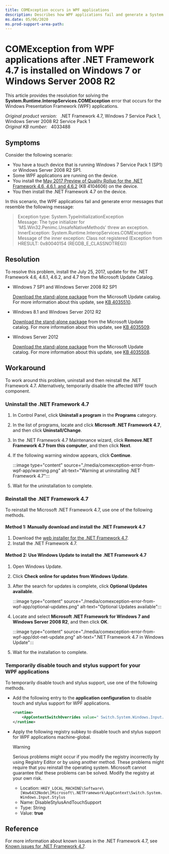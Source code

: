 ```yaml
---
title: COMException occurs in WPF applications
description: Describes how WPF applications fail and generate a System.Runtime.InteropServices.COMException error.
ms.date: 05/06/2020
ms.prod-support-area-path:
---
```

# COMException from WPF applications after .NET Framework 4.7 is installed on Windows 7 or Windows Server 2008 R2

This article provides the resolution for solving the **System.Runtime.InteropServices.COMException** error that occurs for the Windows Presentation Framework (WPF) applications.

_Original product version:_ &nbsp; .NET Framework 4.7, Windows 7 Service Pack 1, Windows Server 2008 R2 Service Pack 1  
_Original KB number:_ &nbsp; 4033488

## Symptoms

Consider the following scenario:

- You have a touch device that is running Windows 7 Service Pack 1 (SP1) or Windows Server 2008 R2 SP1.
- Some WPF applications are running on the device.
- You install the [May 2017 Preview of Quality Rollup for the .NET Framework 4.6, 4.6.1, and 4.6.2](https://support.microsoft.com/help/4014606) (KB 4104606) on the device.
- You then install the .NET Framework 4.7 on the device.

In this scenario, the WPF applications fail and generate error messages that resemble the following message:

> Exception type: System.TypeInitializationException  
> Message: The type initializer for 'MS.Win32.Penimc.UnsafeNativeMethods' threw an exception.  
> InnerException: System.Runtime.InteropServices.COMException  
> Message of the inner exception: Class not registered (Exception from HRESULT: 0x80040154 (REGDB_E_CLASSNOTREG))

## Resolution

To resolve this problem, install the July 25, 2017, update for the .NET Framework 4.6, 4.6.1, 4.6.2, and 4.7 from the Microsoft Update Catalog.

- Windows 7 SP1 and Windows Server 2008 R2 SP1

    [Download the stand-alone package](https://catalog.update.microsoft.com/v7/site/Search.aspx?q=4035510) from the Microsoft Update catalog. For more information about this update, see [KB 4035510](https://support.microsoft.com/help/4035509).

- Windows 8.1 and Windows Server 2012 R2

    [Download the stand-alone package](https://catalog.update.microsoft.com/v7/site/Search.aspx?q=4035509) from the Microsoft Update catalog. For more information about this update, see [KB 4035509](https://support.microsoft.com/help/4035509).

- Windows Server 2012

    [Download the stand-alone package](https://catalog.update.microsoft.com/v7/site/Search.aspx?q=4035508) from the Microsoft Update catalog. For more information about this update, see [KB 4035508](https://support.microsoft.com/help/4035508).

## Workaround

To work around this problem, uninstall and then reinstall the .NET Framework 4.7. Alternatively, temporarily disable the affected WPF touch component.

### Uninstall the .NET Framework 4.7

1. In Control Panel, click **Uninstall a program** in the **Programs** category.
2. In the list of programs, locate and click **Microsoft .NET Framework 4.7**, and then click **Uninstall/Change**.
3. In the .NET Framework 4.7 Maintenance wizard, click **Remove.NET Framework 4.7 from this computer**, and then click **Next**.
4. If the following warning window appears, click **Continue**.

    :::image type="content" source="./media/comexception-error-from-wpf-app/warning.png" alt-text="Warning at uninstalling .NET Framework 4.7":::

5. Wait for the uninstallation to complete.

### Reinstall the .NET Framework 4.7

To reinstall the Microsoft .NET Framework 4.7, use one of the following methods.

#### Method 1: Manually download and install the .NET Framework 4.7

1. Download the [web installer for the .NET Framework 4.7](https://www.microsoft.com/download/details.aspx?id=55170).
2. Install the .NET Framework 4.7.

#### Method 2: Use Windows Update to install the .NET Framework 4.7

1. Open Windows Update.
2. Click **Check online for updates from Windows Update**.
3. After the search for updates is complete, click **Optional Updates available**.

    :::image type="content" source="./media/comexception-error-from-wpf-app/optional-updates.png" alt-text="Optional Updates available":::

4. Locate and select **Microsoft .NET Framework for Windows 7 and Windows Server 2008 R2**, and then click **OK**.

    :::image type="content" source="./media/comexception-error-from-wpf-app/dot-net-update.png" alt-text=".NET Framework 4.7 in Windows Update":::

5. Wait for the installation to complete.

### Temporarily disable touch and stylus support for your WPF applications  

To temporarily disable touch and stylus support, use one of the following methods.

- Add the following entry to the **application configuration** to disable touch and stylus support for WPF applications.

    ```xml
    <runtime>
        <AppContextSwitchOverrides value=" Switch.System.Windows.Input.Stylus.DisableStylusAndTouchSupport=true"/>
    </runtime>
    ```

- Apply the following registry subkey to disable touch and stylus support for WPF applications machine-global.

    > [!WARNING]
    > Serious problems might occur if you modify the registry incorrectly by using Registry Editor or by using another method. These problems might require that you reinstall the operating system. Microsoft cannot guarantee that these problems can be solved. Modify the registry at your own risk.  

  - Location: `HKEY_LOCAL_MACHINE\Software\[Wow6432Node\]Microsoft\.NETFramework\AppContext\Switch.System.Windows.Input.Stylus`
  - Name: DisableStylusAndTouchSupport
  - Type: String  
  - Value: **true**

## Reference

For more information about known issues in the .NET Framework 4.7, see [Known issues for .NET Framework 4.7](https://support.microsoft.com/help/4015088).
